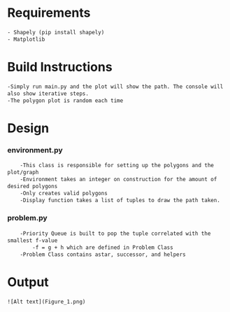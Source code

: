 # Requirements
    - Shapely (pip install shapely)
    - Matplotlib

# Build Instructions
    -Simply run main.py and the plot will show the path. The console will also show iterative steps.
    -The polygon plot is random each time

# Design
###     environment.py
        -This class is responsible for setting up the polygons and the plot/graph
        -Environment takes an integer on construction for the amount of desired polygons
        -Only creates valid polygons
        -Display function takes a list of tuples to draw the path taken.
### problem.py
        -Priority Queue is built to pop the tuple correlated with the smallest f-value
            -f = g + h which are defined in Problem Class
        -Problem Class contains astar, successor, and helpers

# Output
    ![Alt text](Figure_1.png)
